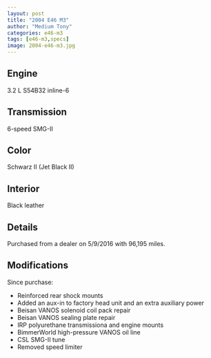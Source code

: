 ```yaml
---
layout: post
title: "2004 E46 M3"
author: "Medium Tony"
categories: e46-m3
tags: [e46-m3,specs]
image: 2004-e46-m3.jpg
---
```

## Engine
3.2 L S54B32 inline-6

## Transmission
6-speed SMG-II

## Color
Schwarz II (Jet Black II)

## Interior
Black leather

## Details
Purchased from a dealer on 5/9/2016 with 96,195 miles.

## Modifications
Since purchase:
* Reinforced rear shock mounts
* Added an aux-in to factory head unit and an extra auxiliary power
* Beisan VANOS solenoid coil pack repair
* Beisan VANOS sealing plate repair
* IRP polyurethane transmissiona and engine mounts
* BimmerWorld high-pressure VANOS oil line
* CSL SMG-II tune
* Removed speed limiter
